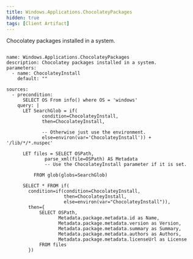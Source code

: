 ```yaml
---
title: Windows.Applications.ChocolateyPackages
hidden: true
tags: [Client Artifact]
---
```


Chocolatey packages installed in a system.

<pre><code class="language-yaml">
name: Windows.Applications.ChocolateyPackages
description: Chocolatey packages installed in a system.
parameters:
  - name: ChocolateyInstall
    default: &quot;&quot;

sources:
  - precondition:
      SELECT OS From info() where OS = &#x27;windows&#x27;
    query: |
      LET SearchGlob = if(
             condition=ChocolateyInstall,
             then=ChocolateyInstall,

             -- Otherwise just use the environment.
             else=environ(var=&#x27;ChocolateyInstall&#x27;)) + &#x27;/lib/*/*.nuspec&#x27;

      LET files = SELECT OSPath,
              parse_xml(file=OSPath) AS Metadata
              -- Use the ChocolateyInstall parameter if it is set.

          FROM glob(globs=SearchGlob)

      SELECT * FROM if(
        condition=if(condition=ChocolateyInstall,
                     then=ChocolateyInstall,
                     else=environ(var=&quot;ChocolateyInstall&quot;)),
        then={
            SELECT OSPath,
                   Metadata.package.metadata.id as Name,
                   Metadata.package.metadata.version as Version,
                   Metadata.package.metadata.summary as Summary,
                   Metadata.package.metadata.authors as Authors,
                   Metadata.package.metadata.licenseUrl as License
            FROM files
        })

</code></pre>

